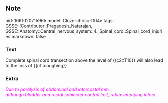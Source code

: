 ## Note
nid: 1661020715965
model: Cloze-chrisc-ff04e
tags: GSSE::!Contributor::Pragadesh_Natarajan, GSSE::Anatomy::Central_nervous_system::4._Spinal_cord::Spinal_cord_injuries
markdown: false

### Text
Complete spinal cord transection above the level of {{c2::T10}} will also lead to the loss of {{c1::coughing}}

### Extra
<div>
  <i><font color="#FC02FF">Due to paralysis of abdominal and
  intercostal mm.</font></i>
</div><i><font color="#FC02FF">although bladder and rectal
sphincter control lost, reflex emptying intact</font></i>
